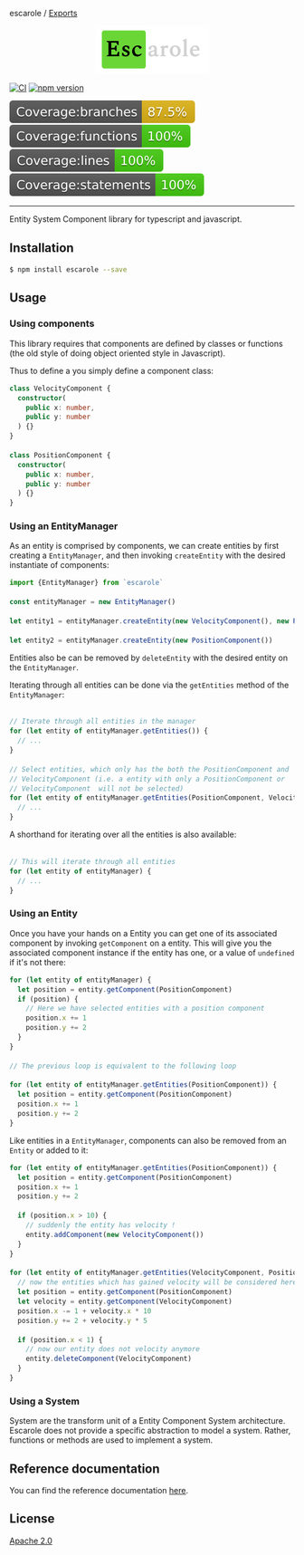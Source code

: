 escarole / [Exports](modules.md)

<p align="center">
  <img width="200" src="https://raw.githubusercontent.com/Ezbob/Escarole/trunk/docs/logo.png" alt="Escarole Logo">
</p>

[![CI](https://github.com/Ezbob/Escarole/actions/workflows/main.yml/badge.svg?branch=trunk)](https://github.com/Ezbob/Escarole/actions/workflows/main.yml)
[![npm version](https://badge.fury.io/js/escarole.svg)](https://badge.fury.io/js/escarole)
<div align="left">
  <img src="https://raw.githubusercontent.com/Ezbob/Escarole/trunk/docs/badges/badge-branches.svg" alt="Coverage Branches">
  <img src="https://raw.githubusercontent.com/Ezbob/Escarole/trunk/docs/badges/badge-functions.svg" alt="Coverage Functions">
  <img src="https://raw.githubusercontent.com/Ezbob/Escarole/trunk/docs/badges/badge-lines.svg" alt="Coverage Lines">
  <img src="https://raw.githubusercontent.com/Ezbob/Escarole/trunk/docs/badges/badge-statements.svg" alt="Coverage Statements">
</div>

---

Entity System Component library for typescript and javascript.

## Installation

```bash
$ npm install escarole --save
```

## Usage

### Using components

This library requires that components are defined by classes or functions (the old style of doing object oriented style in Javascript). 

Thus to define a you simply define a component class:

```typescript
class VelocityComponent {
  constructor(
    public x: number,
    public y: number
  ) {}
}

class PositionComponent {
  constructor(
    public x: number,
    public y: number
  ) {}
}
```

### Using an EntityManager

As an entity is comprised by components, we can create entities by first creating a `EntityManager`, and then invoking `createEntity` with the desired instantiate of components:

```typescript
import {EntityManager} from `escarole`

const entityManager = new EntityManager()
 
let entity1 = entityManager.createEntity(new VelocityComponent(), new PositionComponent())
 
let entity2 = entityManager.createEntity(new PositionComponent())

```
Entities also be can be removed by `deleteEntity` with the desired entity on the `EntityManager`.

Iterating through all entities can be done via the `getEntities` method of the `EntityManager`:

```typescript

// Iterate through all entities in the manager
for (let entity of entityManager.getEntities()) {
  // ...
}

// Select entities, which only has the both the PositionComponent and
// VelocityComponent (i.e. a entity with only a PositionComponent or
// VelocityComponent  will not be selected)
for (let entity of entityManager.getEntities(PositionComponent, VelocityComponent)) {
  // ...
}
```
A shorthand for iterating over all the entities is also available:
```typescript

// This will iterate through all entities
for (let entity of entityManager) {
  // ...
}
```

### Using an Entity

Once you have your hands on a Entity you can get one of its associated component by invoking `getComponent` on a entity. This will give you the associated component instance if the entity has one, or a value of `undefined` if it's not there:

```typescript
for (let entity of entityManager) {
  let position = entity.getComponent(PositionComponent)
  if (position) {
    // Here we have selected entities with a position component
    position.x += 1
    position.y += 2
  }
}

// The previous loop is equivalent to the following loop

for (let entity of entityManager.getEntities(PositionComponent)) {
  let position = entity.getComponent(PositionComponent)
  position.x += 1
  position.y += 2
}
```

Like entities in a `EntityManager`, components can also be removed from an `Entity` or added to it:

```typescript
for (let entity of entityManager.getEntities(PositionComponent)) {
  let position = entity.getComponent(PositionComponent)
  position.x += 1
  position.y += 2

  if (position.x > 10) {
    // suddenly the entity has velocity !
    entity.addComponent(new VelocityComponent())
  }
}

for (let entity of entityManager.getEntities(VelocityComponent, PositionComponent)) {
  // now the entities which has gained velocity will be considered here too
  let position = entity.getComponent(PositionComponent)
  let velocity = entity.getComponent(VelocityComponent)
  position.x -= 1 + velocity.x * 10
  position.y += 2 + velocity.y * 5

  if (position.x < 1) {
    // now our entity does not velocity anymore
    entity.deleteComponent(VelocityComponent)
  }
}
```

### Using a System

System are the transform unit of a Entity Component System architecture. Escarole does not provide a specific abstraction to model a system. Rather, functions or methods are used to implement a system.

## Reference documentation

You can find the reference documentation [here](docs/reference/modules.md).

## License

[Apache 2.0](https://opensource.org/licenses/Apache-2.0)
